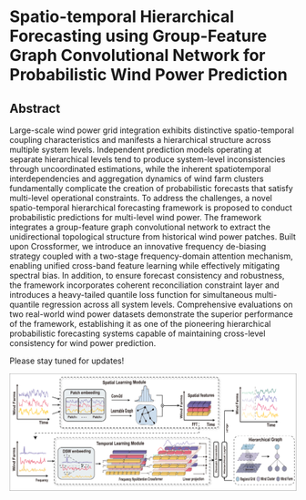 # Spatio-temporal Hierarchical Forecasting using Group-Feature Graph Convolutional Network for Probabilistic Wind Power Prediction

## Abstract
Large-scale wind power grid integration exhibits distinctive spatio-temporal  coupling characteristics and manifests a hierarchical structure across multiple system levels. Independent prediction models operating at separate hierarchical levels tend to produce system-level inconsistencies through uncoordinated estimations, while the inherent spatiotemporal interdependencies and aggregation dynamics of wind farm clusters fundamentally complicate the creation of probabilistic forecasts that satisfy multi-level operational constraints. To address the challenges, a novel spatio-temporal hierarchical forecasting framework is proposed to conduct probabilistic predictions for multi-level wind power. The framework integrates a group-feature graph convolutional network to extract the unidirectional topological structure from historical wind power patches. Built upon Crossformer, we introduce an innovative frequency de-biasing strategy coupled with a two-stage frequency-domain attention mechanism, enabling unified cross-band feature learning while effectively mitigating spectral bias. In addition, to ensure forecast consistency and robustness, the framework incorporates coherent reconciliation constraint layer and introduces a heavy-tailed quantile loss function for simultaneous multi-quantile regression across all system levels. Comprehensive evaluations on two real-world wind power datasets demonstrate the superior performance of the framework, establishing it as one of the pioneering hierarchical probabilistic forecasting systems capable of maintaining cross-level consistency for wind power prediction.

Please stay tuned for updates!

<p align="center"> 
    <img src="Hierformer.png" width="800">
</p>
